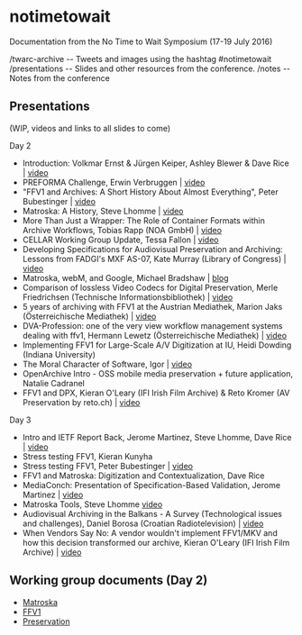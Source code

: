 # notimetowait

Documentation from the No Time to Wait Symposium (17-19 July 2016)

/twarc-archive -- Tweets and images using the hashtag #notimetowait
/presentations -- Slides and other resources from the conference.
/notes -- Notes from the conference

## Presentations

(WIP, videos and links to all slides to come)

Day 2

* Introduction: Volkmar Ernst & Jürgen Keiper, Ashley Blewer & Dave Rice | [video](https://www.youtube.com/watch?v=1jL3-6tNVv0)
* PREFORMA Challenge, Erwin Verbruggen | [video](https://www.youtube.com/watch?v=m5-ommDV9Ac)
* "FFV1 and Archives: A Short History About Almost Everything", Peter Bubestinger | [video](https://www.youtube.com/watch?v=qPVnSF0oENM)
* Matroska: A History, Steve Lhomme | [video](https://www.youtube.com/watch?v=UTFsTqXJBHs)
* More Than Just a Wrapper: The Role of Container Formats within Archive Workflows, Tobias Rapp (NOA GmbH) | [video](https://www.youtube.com/watch?v=22gLfOA47vU)
* CELLAR Working Group Update, Tessa Fallon | [video](https://www.youtube.com/watch?v=rlMOh5SEpVY)
* Developing Specifications for Audiovisual Preservation and Archiving: Lessons from FADGI's MXF AS-07, Kate Murray (Library of Congress) | [video](https://www.youtube.com/watch?v=O8uFQXvvAEE)
* Matroska, webM, and Google, Michael Bradshaw | [blog](http://youtube-eng.blogspot.de/2016/04/a-look-into-youtubes-video-file-anatomy.html)
* Comparison of lossless Video Codecs for Digital Preservation, Merle Friedrichsen (Technische Informationsbibliothek) | [video](https://www.youtube.com/watch?v=GGomd2vqUuU)
* 5 years of archiving with FFV1 at the Austrian Mediathek, Marion Jaks (Österreichische Mediathek) | [video](https://www.youtube.com/watch?v=1KswtZpaBJw)
* DVA-Profession: one of the very view workflow management systems dealing with ffv1, Hermann Lewetz (Österreichische Mediathek) | [video](https://www.youtube.com/watch?v=qeTl8C_JIbk)
* Implementing FFV1 for Large-Scale A/V Digitization at IU, Heidi Dowding (Indiana University)
* The Moral Character of Software, Igor | [video](https://www.youtube.com/watch?v=8cKWe5ojKyQ)
* OpenArchive Intro - OSS mobile media preservation + future application, Natalie Cadranel
* FFV1 and DPX, Kieran O'Leary (IFI Irish Film Archive) & Reto Kromer (AV Preservation by reto.ch) | [video](https://www.youtube.com/watch?v=q54_FirxdX8)

Day 3

* Intro and IETF Report Back, Jerome Martinez, Steve Lhomme, Dave Rice | [video](https://www.youtube.com/watch?v=1n9J-LaCVU0)
* Stress testing FFV1, Kieran Kunyha
* Stress testing FFV1, Peter Bubestinger | [video](https://www.youtube.com/watch?v=_ogZ9t8vINM)
* FFV1 and Matroska: Digitization and Contextualization, Dave Rice
* MediaConch: Presentation of Specification-Based Validation, Jerome Martinez | [video](https://www.youtube.com/watch?v=QhaJb_OIAP4)
* Matroska Tools, Steve Lhomme [video](https://www.youtube.com/watch?v=SJ8EdRqZbFM)
* Audiovisual Archiving in the Balkans - A Survey (Technological issues and challenges), Daniel Borosa (Croatian Radiotelevision) | [video](https://www.youtube.com/watch?v=E30GdPZg6Yw) 
* When Vendors Say No: A vendor wouldn't implement FFV1/MKV and how this decision transformed our archive, Kieran O'Leary (IFI Irish Film Archive) | [video](https://www.youtube.com/watch?v=DgRc-A1hkVg)

## Working group documents (Day 2)

* [Matroska](https://docs.google.com/document/d/1dkT5cpUWFWXKHXC1132d1ndmwrnVPV7nBeyHAehM5HQ/edit)
* [FFV1](https://docs.google.com/document/d/1lCJ5JRcGdjLvjG6vSZbRL_RnnCX_D_x2rwN57PvbY3s/edit?ts=578dffe5)
* [Preservation](https://docs.google.com/document/d/1omcIEYAA5dpI3xBpxRYX13M1e7PL_2HmFSjaC0rpSZA/edit#)
